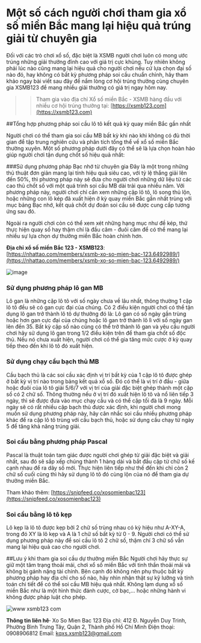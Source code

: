 # Một số cách người chơi tham gia xổ số miền Bắc mang lại hiệu quả trúng giải từ chuyên gia

Đối với các trò chơi xổ số, đặc biệt là XSMB người chơi luôn có mong ước trúng những giải thưởng đỉnh cao với giá trị cực khủng. Tuy nhiên không phải lúc nào cũng mang lại hiệu quả cho người chơi nếu cứ lựa chọn đại số nào đó, hay không có bất kỳ phương pháp soi cầu chuẩn chỉnh, hãy tham khảo ngay bài viết sau đây để nắm lòng cơ hội trúng thưởng cùng chuyên gia XSMB123 để mang nhiều giải thưởng có giá trị ngay hôm nay.

>> Tham gia vào địa chỉ Xổ số miền Bắc - XSMB hàng đầu với nhiều cơ hội trúng thưởng tại: [https://xsmb123.com](https://xsmb123.com)

##Tổng hợp phương pháp soi cầu lô tô kết quả kỳ quay miền Bắc gần nhất

Người chơi có thể tham gia soi cầu MB bất kỳ khi nào khi không có đủ thời gian để tập trung nghiên cứu và phân tích tổng thể về xổ số miền Bắc thường xuyên. Một số phương pháp dưới đây có thể sẽ là lựa chọn hoàn hảo giúp người chơi tận dụng chốt số hiệu quả nhất:

###Sử dụng phương pháp Bạc nhớ từ chuyên gia
Đây là một trong những thủ thuật đơn giản mang lại tính hiệu quả siêu cao, với tỷ lệ thắng giải lên đến 50%, thì phương pháp này sẽ đưa cho người chơi những dữ liệu từ các cao thủ chốt số với một quá trình soi cầu MB dài trải qua nhiều năm. Với phương pháp này, người chơi chỉ cần xem những cặp lô tô, lô song thủ lộn, hoặc những con lô kép đã xuất hiện ở kỳ quay miền Bắc gần nhất trùng với mục bảng Bạc nhớ, kết quả chốt dự đoán soi cầu sẽ được cung cấp tương ứng sau đó.

Ngoài ra người chơi còn có thể xem xét những hạng mục như đề kép, thứ thực hiện quay số hay thậm chí là đầu câm - đuôi câm để có thể mang lại nhiều sự lựa chọn dự thưởng miền Bắc hoàn chỉnh hơn.

**Địa chỉ xổ số miền Bắc 123 - XSMB123**: [https://nhattao.com/members/xsmb-xo-so-mien-bac-123.6492989/](https://nhattao.com/members/xsmb-xo-so-mien-bac-123.6492989/)

![image](https://github.com/xosomienbac123/xsmb-kqxsmb-sxmb-xo-so-mien-bac-123/assets/111044175/ed220c64-ad04-4347-8f45-bffa429e0c4a)

### Sử dụng phương pháp lô gan MB
Lô gan là những cặp lô tô với số ngày chưa về lâu nhất, thông thường 1 cặp lô tô đều sẽ có gan cực đại của chúng. Có 2 điều kiện người chơi có thể tận dụng lô gan trở thành lô tô dự thưởng đó là: Lô gan có số ngày gần trùng hoặc hơn gan cực đại của chúng hoặc lô gan trở thành lô lì với số ngày gan lên đến 35. Bất kỳ cặp số nào cũng có thể trở thành lô gan và yêu cầu người chơi hãy sử dụng lô gan trong 1/2 điều kiện trên để tham gia chốt số độc thủ. Nếu nó chưa xuất hiện, người chơi có thể gia tăng mức cược ở kỳ quay tiếp theo đến khi lô tô đó xuất hiện.

### Sử dụng chạy cầu bạch thủ MB
Cầu bạch thủ là các soi cầu xác định vị trí bất kỳ của 1 cặp lô tô được ghép ở bất kỳ vị trí nào trong bảng kết quả xổ số. Đó có thể là vị trí ở đầu - giữa hoặc đuôi của lô tô giải 5/6/7 với vị trí của giải đặc biệt ghép thành một cặp số có 2 chữ số. Thông thường nếu ở vị trí đó xuất hiện lô tô và nổ liên tiếp 3 ngày, thì sẽ được đưa vào mục chạy cầu và có thể cặp tối đà là 9 ngày. Mỗi ngày sẽ có rất nhiều cặp bạch thủ được xác định, khi người chơi mong muốn sử dụng phương pháp này, hãy cân nhắc soi cầu nhiều phương pháp khác để ra cặp lô tô trùng với cầu bạch thủ, hoặc sử dụng cầu chạy từ ngày 5 để tăng khả năng trúng giải. 

### Soi cầu bằng phương pháp Pascal
Pascal là thuật toán tam giác được người chơi ghép từ giải đặc biệt và giải nhất, sau đó sẽ sắp xếp chúng thành 1 hàng dài và bắt đầu cặp từ chữ số kế cạnh nhau để ra dãy số mới. Thực hiện liên tiếp như thế đến khi chỉ còn 2 chữ số cuối cùng thì hãy sử dụng lô tô đó cùng lộn của nó để tham gia dự thưởng miền Bắc.

Tham khảo thêm: [https://snipfeed.co/xosomienbac123](https://snipfeed.co/xosomienbac123)

### Soi cầu bằng lô tô kẹp
Lô kẹp là lô tô được kẹp bởi 2 chữ số trùng nhau có kỳ hiệu như A-XY-A, trong đó XY là lô kẹp và A là 1 chữ số bất kỳ từ 0 - 9. Người chơi có thể sử dụng phương pháp này để soi cầu lô tô 2 chữ số, thậm chí 3 chữ số vẫn mang lại hiệu quả cao cho người chơi.

##Lưu ý khi tham gia soi cầu dự thưởng miền Bắc
Người chơi hãy thực sự giữ một tâm trạng thoải mái, chơi xổ số miền Bắc với tinh thần thoải mái và không bị gánh nặng tài chính. 
Bên cạnh đó không nên phụ thuộc bất kỳ phương pháp hay địa chỉ cho số nào, hãy nhìn nhận thật sự kỹ lưỡng và tính toán chi tiết để có thể soi cầu MB hiệu quả nhất. Không lạm dụng xổ số miền Bắc như là một hình thức đánh cược, cờ bạc,... hoặc những hành vi không được pháp luật cho phép.

![www xsmb123 com](https://github.com/xosomienbac123/xsmb-kqxsmb-sxmb-xo-so-mien-bac-123/assets/111044175/df895d06-a396-4ca5-ac94-13388010917b)

**Thông tin liên hê·**
Xo So Mien Bac 123
Địa chỉ: 412 Đ. Nguyễn Duy Trinh, Phường Bình Trưng Tây, Quận 2, Thành phố Hồ Chí Minh
Điện thoại: 0908906812
Email: kqxs.xsmb123@gmail.com
